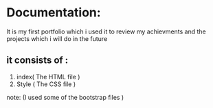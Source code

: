 # Documentation:
It is my first portfolio which i used it to review my achievments and the projects which i will do in the future
## it consists of :
1. index( The HTML file )
2. Style ( The CSS file )

note: (I used some of the bootstrap files )


